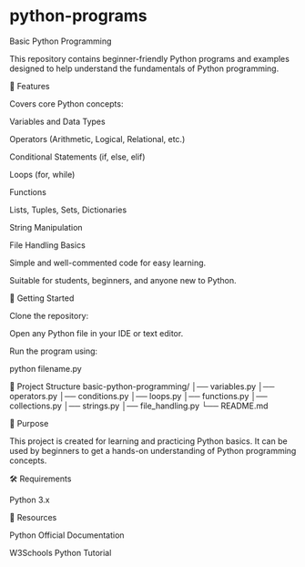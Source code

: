 # python-programs



Basic Python Programming

This repository contains beginner-friendly Python programs and examples designed to help understand the fundamentals of Python programming.

📌 Features

Covers core Python concepts:

Variables and Data Types

Operators (Arithmetic, Logical, Relational, etc.)

Conditional Statements (if, else, elif)

Loops (for, while)

Functions

Lists, Tuples, Sets, Dictionaries

String Manipulation

File Handling Basics

Simple and well-commented code for easy learning.

Suitable for students, beginners, and anyone new to Python.

🚀 Getting Started

Clone the repository:




Open any Python file in your IDE or text editor.

Run the program using:

python filename.py

📂 Project Structure
basic-python-programming/
│── variables.py
│── operators.py
│── conditions.py
│── loops.py
│── functions.py
│── collections.py
│── strings.py
│── file_handling.py
└── README.md

🎯 Purpose

This project is created for learning and practicing Python basics. It can be used by beginners to get a hands-on understanding of Python programming concepts.

🛠️ Requirements

Python 3.x

📖 Resources

Python Official Documentation

W3Schools Python Tutorial
